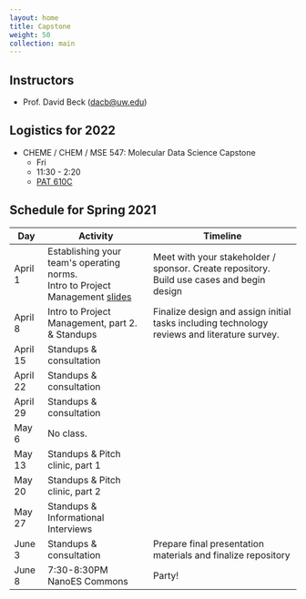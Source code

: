 ```yaml
---
layout: home
title: Capstone
weight: 50
collection: main
---
```


## Instructors

- Prof. David Beck (dacb@uw.edu)

## Logistics for 2022

- CHEME / CHEM / MSE 547: Molecular Data Science Capstone
    - Fri
    - 11:30 - 2:20
    - [PAT 610C](http://uw.edu/maps/?pat)

## Schedule for Spring 2021

|Day|Activity  |Timeline|
|--|--|--|
|April 1|Establishing your team's operating norms.<br/>Intro to Project Management [slides](https://github.com/UWDIRECT/UWDIRECT.github.io/blob/master/Wi22_content/Capstone/DIRECT%20project%20management%20and%20conflict%20resolution.pptx?raw=true)|Meet with your stakeholder / sponsor.  Create repository.  Build use cases and begin design|
|April 8| Intro to Project Management, part 2. & Standups|Finalize design and assign initial tasks including technology reviews and literature survey.|
|April 15|Standups & consultation||
|April 22|Standups & consultation||
|April 29|Standups & consultation||
|May 6|No class.||
|May 13|Standups & Pitch clinic, part 1||
|May 20|Standups & Pitch clinic, part 2||
|May 27|Standups & Informational Interviews||
|June 3|Standups & consultation|Prepare final presentation materials and finalize repository|
|June 8|7:30-8:30PM NanoES Commons|Party!|
